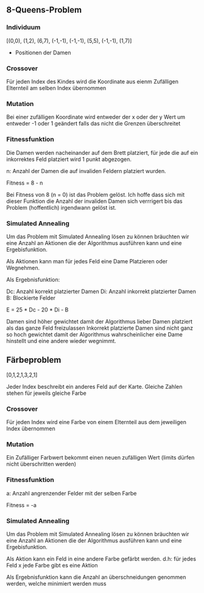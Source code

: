 ## 8-Queens-Problem


### Individuum

[(0,0), (1,2), (6,7), (-1,-1), (-1,-1), (5,5), (-1,-1), (1,7)]

- Positionen der Damen

### Crossover

 Für jeden Index des Kindes wird die Koordinate aus eienm Zufälligen Elternteil am selben Index übernommen

### Mutation

Bei einer zufälligen Koordinate wird entweder der x oder der y Wert um entweder -1 oder 1 geändert falls das nicht die Grenzen überschreitet

### Fitnessfunktion

Die Damen werden nacheinander auf dem Brett platziert, für jede die auf ein inkorrektes Feld platziert wird 1 punkt abgezogen.

n: Anzahl der Damen die auf invaliden Feldern platziert wurden.

Fitness = 8 - n

Bei Fitness von 8 (n = 0) ist das Problem gelöst. Ich hoffe dass sich mit dieser Funktion die Anzahl der invaliden Damen sich verrrigert bis das Problem (hoffentlich) irgendwann gelöst ist.

### Simulated Annealing

Um das Problem mit Simulated Annealing lösen zu können bräuchten wir eine Anzahl an Aktionen die der Algorithmus ausführen kann und eine Ergebisfunktion.

Als Aktionen kann man für jedes Feld eine Dame Platzieren oder Wegnehmen.

Als Ergebnisfunktion:

Dc: Anzahl korrekt platzierter Damen
Di: Anzahl inkorrekt platzierter Damen
B: Blockierte Felder


E = 25 * Dc - 20 * Di - B

Damen sind höher gewichtet damit der Algorithmus lieber Damen platziert als das ganze Feld freizulassen
Inkorrekt platzierte Damen sind nicht ganz so hoch gewichtet damit der Algorithmus wahrscheinlicher eine Dame hinstellt und eine andere wieder wegnimmt.

## Färbeproblem

[0,1,2,1,3,2,1]

Jeder Index beschreibt ein anderes Feld auf der Karte. Gleiche Zahlen stehen für jeweils gleiche Farbe

### Crossover

Für jeden Index wird eine Farbe von einem Elternteil aus dem jeweiligen Index übernommen

### Mutation

Ein Zufälliger Farbwert bekommt einen neuen zufälligen Wert (limits dürfen nicht überschritten werden)

### Fitnessfunktion

a: Anzahl angrenzender Felder mit der selben Farbe

Fitness = -a

### Simulated Annealing

Um das Problem mit Simulated Annealing lösen zu können bräuchten wir eine Anzahl an Aktionen die der Algorithmus ausführen kann und eine Ergebisfunktion.

Als Aktion kann ein Feld in eine andere Farbe gefärbt werden. d.h: für jedes Feld x jede Farbe gibt es eine Aktion

Als Ergebnisfunktion kann die Anzahl an überschneidungen genommen werden, welche minimiert werden muss